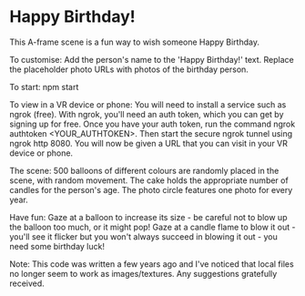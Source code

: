 # Happy Birthday! #

This A-frame scene is a fun way to wish someone Happy Birthday.

To customise:
Add the person's name to the 'Happy Birthday!' text.
Replace the placeholder photo URLs with photos of the birthday person.

To start:
npm start

To view in a VR device or phone:
You will need to install a service such as ngrok (free).
With ngrok, you'll need an auth token, which you can get by signing up for free.
Once you have your auth token, run the command ngrok authtoken <YOUR_AUTHTOKEN>.
Then start the secure ngrok tunnel using ngrok http 8080.
You will now be given a URL that you can visit in your VR device or phone.

The scene:
500 balloons of different colours are randomly placed in the scene, with random movement.
The cake holds the appropriate number of candles for the person's age.
The photo circle features one photo for every year.

Have fun:
Gaze at a balloon to increase its size - be careful not to blow up the balloon too much, or it might pop!
Gaze at a candle flame to blow it out - you'll see it flicker but you won't always succeed in blowing it out - you need some birthday luck!

Note:
This code was written a few years ago and I've noticed that local files no longer seem to work as images/textures.
Any suggestions gratefully received.